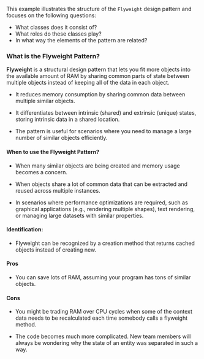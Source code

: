 This example illustrates the structure of the `Flyweight` design pattern and focuses on the following questions:


* What classes does it consist of?
* What roles do these classes play?
* In what way the elements of the pattern are related?

### What is the Flyweight Pattern?

**Flyweight** is a structural design pattern that lets you fit more objects into the available amount of RAM by sharing common parts of state between multiple objects instead of keeping all of the data in each object.

* It reduces memory consumption by sharing common data between multiple similar objects.

* It differentiates between intrinsic (shared) and extrinsic (unique) states, storing intrinsic data in a shared location.

* The pattern is useful for scenarios where you need to manage a large number of similar objects efficiently.

#### When to use the Flyweight Pattern?

* When many similar objects are being created and memory usage becomes a concern.

* When objects share a lot of common data that can be extracted and reused across multiple instances.

* In scenarios where performance optimizations are required, such as graphical applications (e.g., rendering multiple shapes), text rendering, or managing large datasets with similar properties.

#### Identification: 
* Flyweight can be recognized by a creation method that returns cached objects instead of creating new.

#### Pros 

* You can save lots of RAM, assuming your program has tons of similar objects.


#### Cons 

* You might be trading RAM over CPU cycles when some of the context data needs to be recalculated each time somebody calls a flyweight method.

* The code becomes much more complicated. New team members will always be wondering why the state of an entity was separated in such a way.

